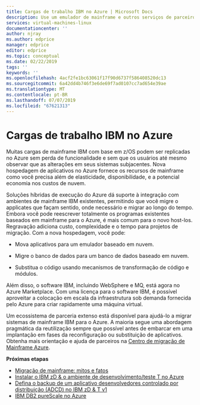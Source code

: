 ```yaml
---
title: Cargas de trabalho IBM no Azure | Microsoft Docs
description: Use um emulador de mainframe e outros serviços de parceiros da Microsoft para hospedar novamente suas cargas de trabalho IBM z/OS usando o Microsoft Azure.
services: virtual-machines-linux
documentationcenter: ''
author: njray
ms.author: edprice
manager: edprice
editor: edprice
ms.topic: conceptual
ms.date: 02/22/2019
tags: ''
keywords: ''
ms.openlocfilehash: 4acf2fe1bc63061f17f90d6737f586408520dc13
ms.sourcegitcommit: 6a42dd4b746f3e6de69f7ad0107cc7ad654e39ae
ms.translationtype: MT
ms.contentlocale: pt-BR
ms.lasthandoff: 07/07/2019
ms.locfileid: "67621313"
---
```

# <a name="ibm-workloads-on-azure"></a>Cargas de trabalho IBM no Azure

Muitas cargas de mainframe IBM com base em z/OS podem ser replicadas no Azure sem perda de funcionalidade e sem que os usuários até mesmo observar que as alterações em seus sistemas subjacentes. Nova hospedagem de aplicativos no Azure fornece os recursos de mainframe como você precisa além de elasticidade, disponibilidade, e a potencial economia nos custos de nuvem.

Soluções híbridas de execução do Azure dá suporte à integração com ambientes de mainframe IBM existentes, permitindo que você migre o applicates que façam sentido, onde necessário e migrar ao longo do tempo. Embora você pode reescrever totalmente os programas existentes baseados em mainframe para o Azure, é mais comum para o novo host-los. Regravação adiciona custo, complexidade e o tempo para projetos de migração. Com a nova hospedagem, você pode:

- Mova aplicativos para um emulador baseado em nuvem.

- Migre o banco de dados para um banco de dados baseado em nuvem.

- Substitua o código usando mecanismos de transformação de código e módulos.

Além disso, o software IBM, incluindo WebSphere e MQ, está agora no Azure Marketplace. Com uma licença para o software IBM, é possível aproveitar a colocação em escala da infraestrutura sob demanda fornecida pelo Azure para criar rapidamente uma máquina virtual.

Um ecossistema de parceria extenso está disponível para ajudá-lo a migrar sistemas de mainframe IBM para o Azure. A maioria segue uma abordagem pragmática da reutilização sempre que possível antes de embarcar em uma implantação em fases da reconfiguração ou substituição de aplicativos. Obtenha mais orientação e ajuda de parceiros na [Centro de migração de Mainframe Azure](https://azure.microsoft.com/migration/mainframe/).

**Próximas etapas**

- [Migração de mainframe: mitos e fatos](https://docs.microsoft.com/azure/architecture/cloud-adoption/infrastructure/mainframe-migration/myths-and-facts)
- [Instalar o IBM zD & o ambiente de desenvolvimento/teste T no Azure](./install-ibm-z-environment.md)
- [Defina o backup de um aplicativo desenvolvedores controlado por distribuição (ADCD) no IBM zD & T v1](./demo.md)
- [IBM DB2 pureScale no Azure](https://docs.microsoft.com/azure/virtual-machines/linux/ibm-db2-purescale-azure)
